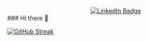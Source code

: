 <div id="header" align="center">
  <div id="badges">
    <a href="https://www.linkedin.com/in/geoffrey-huck/">
      <img src="https://img.shields.io/badge/LinkedIn-blue?style=for-the-badge&logo=linkedin&logoColor=white" alt="LinkedIn Badge"/>
    </a>
  </div>
  <!-- <img src="https://komarev.com/ghpvc/?username=GeoffreyHuck&style=flat-square&color=blue" alt=""/> -->
</div>
### Hi there 👋

<a href="https://git.io/streak-stats"><img src="https://github-readme-streak-stats.herokuapp.com?user=GeoffreyHuck&theme=transparent&mode=weekly" alt="GitHub Streak" /></a>

<!--
**GeoffreyHuck/GeoffreyHuck** is a ✨ _special_ ✨ repository because its `README.md` (this file) appears on your GitHub profile.

Here are some ideas to get you started:

- 🔭 I’m currently working on ...
- 🌱 I’m currently learning ...
- 👯 I’m looking to collaborate on ...
- 🤔 I’m looking for help with ...
- 💬 Ask me about ...
- 📫 How to reach me: ...
- 😄 Pronouns: ...
- ⚡ Fun fact: ...
-->
